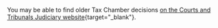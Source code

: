 You may be able to find older Tax Chamber decisions [on the Courts and Tribunals Judiciary website](https://www.judiciary.uk/courts-and-tribunals/tribunals/first-tier-tribunal/first-tier-tribunal-tax-chamber/decisions-of-the-first-tier-tribunal-tax-chamber/){target="\_blank"}.
